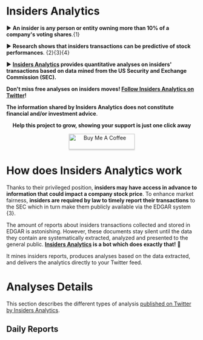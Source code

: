 # **Insiders Analytics**

 ► **An insider is any person or entity owning more than 10% of a company's voting shares**.{1}

 ► **Research shows that insiders transactions can be predictive of stock performances**. {2}{3}{4}

 ► **[Insiders Analytics](https://twitter.com/insidersanalyt1) provides quantitative analyses on insiders' transactions based on data mined from the US Security and Exchange Commission (SEC).**

**Don't miss free analyses on insiders moves! [Follow Insiders Analytics on Twitter](https://twitter.com/insidersanalyt1)!**

**The information shared by Insiders Analytics does not constitute financial and/or investment advice**.

<div align="center"> <p> <strong> Help this project to grow, showing your support is just one click away </strong> </p> </div>

<div style="text-align: center">
  <a href="https://www.buymeacoffee.com/elioami" target="_blank"><img src="https://www.buymeacoffee.com/assets/img/custom_images/orange_img.png" alt="Buy Me A Coffee" style="height: 41px !important;width: 174px !important;box-shadow: 0px 3px 2px 0px rgba(190, 190, 190, 0.5) !important;-webkit-box-shadow: 0px 3px 2px 0px rgba(190, 190, 190, 0.5) !important;" ></a>
</div>

# **How does Insiders Analytics work**

Thanks to their privileged position, **insiders may have access in advance to information that could impact a company stock price**. To enhance market fairness, **insiders are required by law to timely report their transactions** to the SEC which in turn make them publicly available via the EDGAR system {3}.

The amount of reports about insiders transactions collected and stored in EDGAR is astonishing. However, these documents stay silent until the data they contain are systematically extracted, analyzed and presented to the general public. **[Insiders Analytics](https://twitter.com/insidersanalyt1) is a bot which does exactly that!** :robot:

It mines insiders reports, produces analyses based on the data extracted, and delivers the analytics directly to your Twitter feed. 

# **Analyses Details**

This section describes the different types of analysis [published on Twitter by Insiders Analytics](https://twitter.com/insidersanalyt1). 

## Daily Reports





